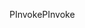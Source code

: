 <span data-ttu-id="2812d-101">PInvoke</span><span class="sxs-lookup"><span data-stu-id="2812d-101">PInvoke</span></span>